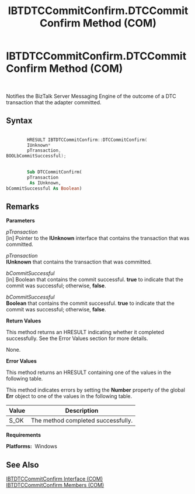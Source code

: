 ﻿---
title: IBTDTCCommitConfirm.DTCCommitConfirm Method (COM)
TOCTitle: IBTDTCCommitConfirm.DTCCommitConfirm Method (COM)
ms:assetid: 6e4edc24-f3e0-4c31-aec7-abb8ab929f53
ms:mtpsurl: https://msdn.microsoft.com/en-us/library/Aa560716(v=BTS.80)
ms:contentKeyID: 51528786
ms.date: 08/30/2017
mtps_version: v=BTS.80
dev_langs:
- c++
- vb
---

# IBTDTCCommitConfirm.DTCCommitConfirm Method (COM)

 

Notifies the BizTalk Server Messaging Engine of the outcome of a DTC transaction that the adapter committed.

## Syntax

``` c++
  
        HRESULT IBTDTCCommitConfirm::DTCCommitConfirm(  
        IUnknown*  
        pTransaction,  
BOOLbCommitSuccessful);  
```

``` vb
  
        Sub DTCCommitConfirm(  
        pTransaction  
         As IUnknown,  
bCommitSuccessful As Boolean)  
```

## Remarks

**Parameters**

*pTransaction*  
\[in\] Pointer to the **IUnknown** interface that contains the transaction that was committed.

*pTransaction*  
**IUnknown** that contains the transaction that was committed.

*bCommitSuccessful*  
\[in\] Boolean that contains the commit successful. **true** to indicate that the commit was successful; otherwise, **false**.

*bCommitSuccessful*  
**Boolean** that contains the commit successful. **true** to indicate that the commit was successful; otherwise, **false**.

**Return Values**

This method returns an HRESULT indicating whether it completed successfully. See the Error Values section for more details.

None.

**Error Values**

This method returns an HRESULT containing one of the values in the following table.

This method indicates errors by setting the **Number** property of the global **Err** object to one of the values in the following table.

<table>
<thead>
<tr class="header">
<th>Value</th>
<th>Description</th>
</tr>
</thead>
<tbody>
<tr class="odd">
<td>S_OK</td>
<td>The method completed successfully.</td>
</tr>
</tbody>
</table>


**Requirements**

**Platforms:**  Windows

## See Also

[IBTDTCCommitConfirm Interface (COM)](ibtdtccommitconfirm-interface-com.md)  
[IBTDTCCommitConfirm Members (COM)](ibtdtccommitconfirm-members-com.md)

